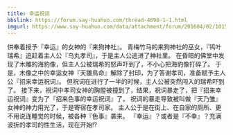 ```yaml
---
title: 幸运祝词
bbslink: https://forum.say-huahuo.com/thread-4690-1-1.html
imgurl: https://www.say-huahuo.com/data/attachment/forum/201604/02/101557gtn09wd710y80g8n.jpg
---
```


供奉着授予『幸运』的女神的『来狗神社』。
青梅竹马的来狗神社的巫女，『鸨叶瑞希』追赶着主人公『乌丸孝司』，于是主人公逃进了神社里。
在昏暗的佛堂中发现了木雕的海豹像，但主人公被瑞希的怒声吓到了，不小心把海豹像打碎了。
于是，木像之中的幸运女神『天雛鳥命』解除了封印，为了答谢孝司，准备赋予主人公『招来幸运祝词』。
但祝词在进行了一半的时候，主人公被突然闯入的瑞希吓到了。
接下来，祝词中孝司女神的胸膛被撞到了，结果，祝词暴走了，把『招来幸运祝词』变为了『招来色事的幸运祝词』了。
祝词的暴走导致被叫做『天乃雏』女神的神力用光了，于是寄宿在孝司家。
主人公于是在街上、在自家的厕所、更不用说连睡觉的时候，被各种『色事』袭来。
『幸运』？或者是『不幸』？充满波折的孝司的性生活，现在开始!?<!--more-->
